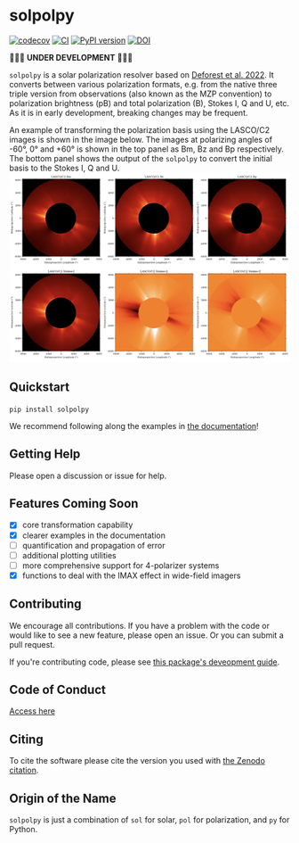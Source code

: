 # solpolpy
[![codecov](https://codecov.io/gh/punch-mission/solpolpy/branch/main/graph/badge.svg?token=835TUH7CKI)](https://codecov.io/gh/punch-mission/solpolpy)
[![CI](https://github.com/punch-mission/solpolpy/actions/workflows/CI.yml/badge.svg)](https://github.com/punch-mission/solpolpy/actions/workflows/CI.yml)
[![PyPI version](https://badge.fury.io/py/solpolpy.svg)](https://badge.fury.io/py/solpolpy)
[![DOI](https://zenodo.org/badge/498801276.svg)](https://zenodo.org/doi/10.5281/zenodo.10076326)

🚧🚧🚧 **UNDER DEVELOPMENT** 🚧🚧🚧

`solpolpy` is a solar polarization resolver based on [Deforest et al. 2022](https://doi.org/10.3847/1538-4357/ac43b6).
It converts between various polarization formats, e.g. from the native three triple version from observations
(also known as the MZP convention) to polarization brightness (pB) and total polarization (B), Stokes I, Q and U, etc.
As it is in early development, breaking changes may be frequent.

An example of transforming the polarization basis using the LASCO/C2 images is
shown in the image below.  The images at polarizing angles of -60°, 0° and +60° is shown in the top panel as
Bm, Bz and Bp respectively. The bottom panel shows the output of the `solpolpy` to convert the initial basis
to the Stokes I, Q and U.
![Example result image](eg_image.png)

## Quickstart
`pip install solpolpy`

We recommend following along the examples in [the documentation](https://punch-mission.github.io/solpolpy/quickstart.html)!

## Getting Help
Please open a discussion or issue for help.

## Features Coming Soon
- [x] core transformation capability
- [x] clearer examples in the documentation
- [ ] quantification and propagation of error
- [ ] additional plotting utilities
- [ ] more comprehensive support for 4-polarizer systems
- [x] functions to deal with the IMAX effect in wide-field imagers

## Contributing
We encourage all contributions.
If you have a problem with the code or would like to see a new feature, please open an issue.
Or you can submit a pull request.

If you're contributing code, please see [this package's deveopment guide](https://punch-mission.github.io/solpolpy/development.html). 

## Code of Conduct
[Access here](CODE_OF_CONDUCT.md)

## Citing
To cite the software please cite the version you used with [the Zenodo citation](https://zenodo.org/records/10289143).

## Origin of the Name
`solpolpy` is just a combination of `sol` for solar, `pol` for polarization, and `py` for Python.
